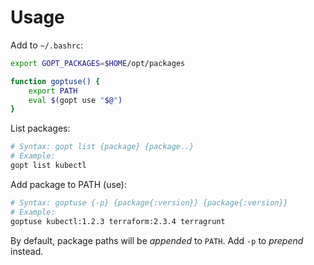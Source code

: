 # Usage

Add to `~/.bashrc`:

```bash
export GOPT_PACKAGES=$HOME/opt/packages

function goptuse() {
	export PATH
	eval $(gopt use "$@")
}
```

List packages:

```bash
# Syntax: gopt list {package} {package..}
# Example:
gopt list kubectl
```

Add package to PATH (use):

```bash
# Syntax: goptuse {-p} {package{:version}} {package{:version}}
# Example:
goptuse kubectl:1.2.3 terraform:2.3.4 terragrunt
```

By default, package paths will be *appended* to `PATH`. Add `-p` to *prepend* instead.